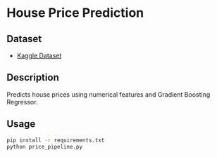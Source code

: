 # House Price Prediction

## Dataset
- [Kaggle Dataset](https://www.kaggle.com/c/house-prices-advanced-regression-techniques)

## Description
Predicts house prices using numerical features and Gradient Boosting Regressor.

## Usage
```bash
pip install -r requirements.txt
python price_pipeline.py
```